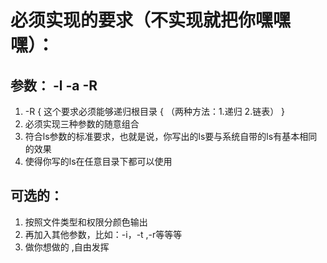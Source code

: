 
# 必须实现的要求（不实现就把你嘿嘿嘿）：
## 参数： -l   -a   -R 
1. -R { 这个要求必须能够递归根目录 { （两种方法：1.递归 2.链表） }
2. 必须实现三种参数的随意组合
3. 符合ls参数的标准要求，也就是说，你写出的ls要与系统自带的ls有基本相同的效果
4. 使得你写的ls在任意目录下都可以使用

## 可选的：
1. 按照文件类型和权限分颜色输出
2. 再加入其他参数，比如：-i，-t ,-r等等等 
3. 做你想做的 ,自由发挥
